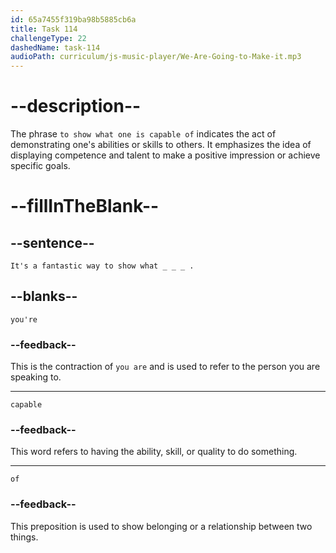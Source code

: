 ```yaml
---
id: 65a7455f319ba98b5885cb6a
title: Task 114
challengeType: 22
dashedName: task-114
audioPath: curriculum/js-music-player/We-Are-Going-to-Make-it.mp3
---
```


<!--
AUDIO REFERENCE:
Tom: It's a fantastic way to show what you're capable of.
-->

# --description--

The phrase `to show what one is capable of` indicates the act of demonstrating one's abilities or skills to others. It emphasizes the idea of displaying competence and talent to make a positive impression or achieve specific goals.

# --fillInTheBlank--

## --sentence--

`It's a fantastic way to show what _ _ _ .`

## --blanks--

`you're`

### --feedback--

This is the contraction of `you are` and is used to refer to the person you are speaking to.

---

`capable`

### --feedback--

This word refers to having the ability, skill, or quality to do something.

---

`of`

### --feedback--

This preposition is used to show belonging or a relationship between two things.
